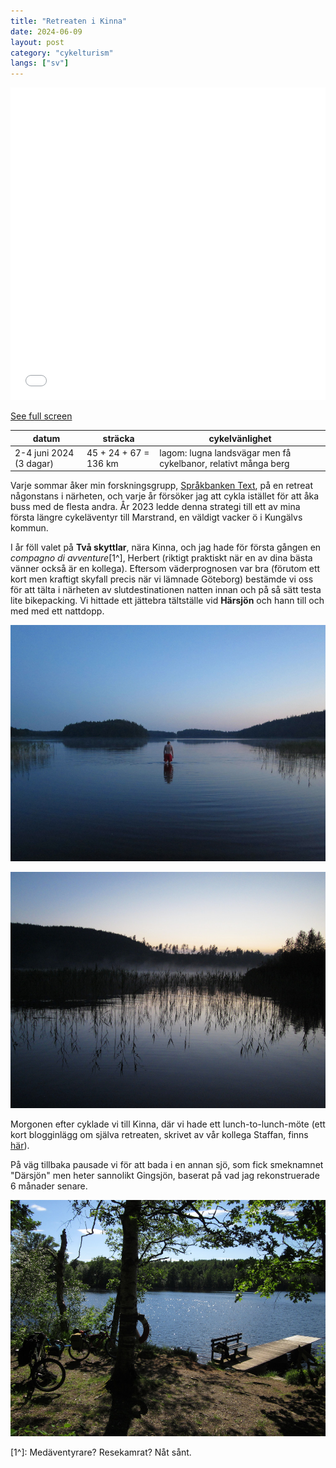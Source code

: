 ```yaml
---
title: "Retreaten i Kinna"
date: 2024-06-09
layout: post
category: "cykelturism"
langs: ["sv"]
---
```


<iframe width="100%" height="500px" frameborder="0" allowfullscreen allow="geolocation" src="//umap.openstreetmap.fr/en/map/jobbretreatet-i-kinna_1080876?scaleControl=false&miniMap=false&scrollWheelZoom=false&zoomControl=true&editMode=disabled&moreControl=true&searchControl=null&tilelayersControl=null&embedControl=null&datalayersControl=true&onLoadPanel=none&captionBar=false&captionMenus=true"></iframe><p><a href="//umap.openstreetmap.fr/en/map/jobbretreatet-i-kinna_1080876?scaleControl=false&miniMap=false&scrollWheelZoom=true&zoomControl=true&editMode=disabled&moreControl=true&searchControl=null&tilelayersControl=null&embedControl=null&datalayersControl=true&onLoadPanel=none&captionBar=false&captionMenus=true">See full screen</a></p>

| datum | sträcka | cykelvänlighet |
| --- | --- | --- |
| 2-4 juni 2024 (3 dagar) | 45 + 24 + 67 = 136 km | lagom: lugna landsvägar men få cykelbanor, relativt många berg |

Varje sommar åker min forskningsgrupp, [Språkbanken Text](https://spraakbanken.gu.se/), på en retreat någonstans i närheten, och varje år försöker jag att cykla istället för att åka buss med de flesta andra.
År 2023 ledde denna strategi till ett av mina första längre cykeläventyr till Marstrand, en väldigt vacker ö i Kungälvs kommun. 

I år föll valet på __Två skyttlar__, nära Kinna, och jag hade för första gången en _compagno di avventure_[1^], Herbert (riktigt praktiskt när en av dina bästa vänner också är en kollega).
Eftersom väderprognosen var bra (förutom ett kort men kraftigt skyfall precis när vi lämnade Göteborg) bestämde vi oss för att tälta i närheten av slutdestinationen natten innan och på så sätt testa lite bikepacking. 
Vi hittade ett jättebra tältställe vid __Härsjön__ och hann till och med med ett nattdopp.

![Nattdopp i Härsjön](../assets/img/cykelturism/harsjon_herb.JPG)

![Härsjön](../assets/img/cykelturism/harsjon.JPG)

Morgonen efter cyklade vi till Kinna, där vi hade ett lunch-to-lunch-möte (ett kort blogginlägg om själva retreaten, skrivet av vår kollega Staffan, finns [här](https://spraakbanken.gu.se/blogg/20240605-sprakbanken-text-pa-retreat)).

På väg tillbaka pausade vi för att bada i en annan sjö, som fick smeknamnet "Därsjön" men heter sannolikt Gingsjön, baserat på vad jag rekonstruerade 6 månader senare.

![Härsjön](../assets/img/cykelturism/darsjon.JPG)

[1^]: Medäventyrare? Resekamrat? Nåt sånt.